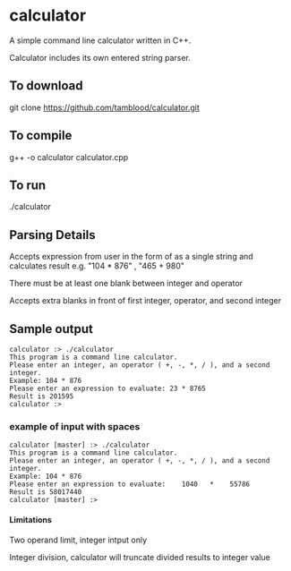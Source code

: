 # calculator

A simple command line calculator written in C++.

Calculator includes its own entered string parser.

## To download

git clone https://github.com/tamblood/calculator.git

## To compile

g++ -o calculator calculator.cpp

## To run

./calculator

## Parsing Details

Accepts expression from user in the form of <integer> <operator> <integer> as a single string and calculates result e.g. "104 * 876" , "465 +  980"

There must be at least one blank between integer and operator

Accepts extra blanks in front of first integer, operator, and second integer

## Sample output

```
calculator :> ./calculator 
This program is a command line calculator.
Please enter an integer, an operator ( +, -, *, / ), and a second integer.
Example: 104 * 876 
Please enter an expression to evaluate: 23 * 8765
Result is 201595
calculator :>
```

### example of input with spaces

```
calculator [master] :> ./calculator 
This program is a command line calculator.
Please enter an integer, an operator ( +, -, *, / ), and a second integer.
Example: 104 * 876 
Please enter an expression to evaluate:    1040   *    55786
Result is 58017440
calculator [master] :>
```

#### Limitations

Two operand limit, integer intput only

Integer division, calculator will truncate divided results to integer value

